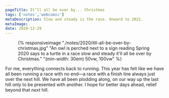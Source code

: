 ```yaml
---
pageTitle: It’ll all be over by... Christmas
tags: ['notes','webcomic']
metaDescription: Slow and steady is the race. Onward to 2021. 
metaImage: 
date: 2020-12-29
---
```

<figure>{% responsiveimage "./notes/2020/itll-all-be-over-by-christmas.jpg" "An owl is perched next to a sign reading Spring 2020 says to a turtle in a race slow and steady it'll all be over by Christmas." "(min-width: 30em) 50vw, 100vw" %}</figure>

For me, everything connects back to running. This year has felt like we have all been running a race with no end&mdash;a race with a finish line always just over the next hill. We have all been plodding along, on our way up the last hill only to be presented with another. I hope for better days ahead, relief beyond that _next_ hill. 